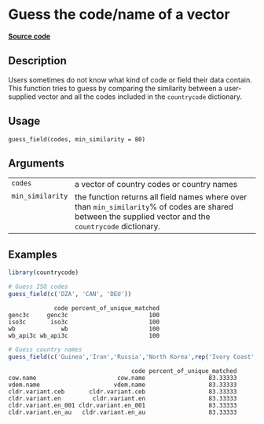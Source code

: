 

# Guess the code/name of a vector

[**Source code**](https://github.com/vincentarelbundock/countrycode/tree/main/R/guess_field.R#L20)

## Description

Users sometimes do not know what kind of code or field their data
contain. This function tries to guess by comparing the similarity
between a user-supplied vector and all the codes included in the
<code>countrycode</code> dictionary.

## Usage

<pre><code class='language-R'>guess_field(codes, min_similarity = 80)
</code></pre>

## Arguments

<table>
<tr>
<td style="white-space: nowrap; font-family: monospace; vertical-align: top">
<code id="guess_field_:_codes">codes</code>
</td>
<td>
a vector of country codes or country names
</td>
</tr>
<tr>
<td style="white-space: nowrap; font-family: monospace; vertical-align: top">
<code id="guess_field_:_min_similarity">min_similarity</code>
</td>
<td>
the function returns all field names where over than
<code>min_similarity</code>% of codes are shared between the supplied
vector and the <code>countrycode</code> dictionary.
</td>
</tr>
</table>

## Examples

``` r
library(countrycode)

# Guess ISO codes
guess_field(c('DZA', 'CAN', 'DEU'))
```

                 code percent_of_unique_matched
    genc3c     genc3c                       100
    iso3c       iso3c                       100
    wb             wb                       100
    wb_api3c wb_api3c                       100

``` r
# Guess country names
guess_field(c('Guinea','Iran','Russia','North Korea',rep('Ivory Coast',50),'Scotland'))
```

                                       code percent_of_unique_matched
    cow.name                       cow.name                  83.33333
    vdem.name                     vdem.name                  83.33333
    cldr.variant.ceb       cldr.variant.ceb                  83.33333
    cldr.variant.en         cldr.variant.en                  83.33333
    cldr.variant.en_001 cldr.variant.en_001                  83.33333
    cldr.variant.en_au   cldr.variant.en_au                  83.33333
